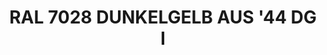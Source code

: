 ---
layout: product
title: "RAL 7028 DUNKELGELB AUS '44 DG I"
price: "300" 
desc: "Akrilna boja 17mL"
img_path: "/assets/img/A.MIG-0011.webp"
brand: "AMMO"
available: false
special_offer: false
new: false
soon: false
cat: "020000"
subcat: "020100"
subsubcat: "020101"
sifra: "A.MIG-0011"
popular: false
spec: false
---